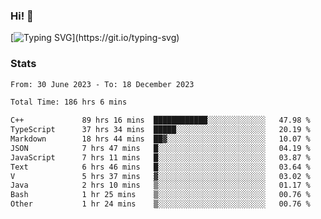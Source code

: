 ### Hi!  👋

[![Typing SVG](https://readme-typing-svg.herokuapp.com?font=Fira+Code&pause=1000&width=435&lines=Hello!+I'm+Texiwustion.)](https://git.io/typing-svg)

### Stats

<!--START_SECTION:waka-->

```txt
From: 30 June 2023 - To: 18 December 2023

Total Time: 186 hrs 6 mins

C++             89 hrs 16 mins  ████████████░░░░░░░░░░░░░   47.98 %
TypeScript      37 hrs 34 mins  █████░░░░░░░░░░░░░░░░░░░░   20.19 %
Markdown        18 hrs 44 mins  ██▓░░░░░░░░░░░░░░░░░░░░░░   10.07 %
JSON            7 hrs 47 mins   █░░░░░░░░░░░░░░░░░░░░░░░░   04.19 %
JavaScript      7 hrs 11 mins   █░░░░░░░░░░░░░░░░░░░░░░░░   03.87 %
Text            6 hrs 46 mins   █░░░░░░░░░░░░░░░░░░░░░░░░   03.64 %
V               5 hrs 37 mins   ▓░░░░░░░░░░░░░░░░░░░░░░░░   03.02 %
Java            2 hrs 10 mins   ▒░░░░░░░░░░░░░░░░░░░░░░░░   01.17 %
Bash            1 hr 25 mins    ▒░░░░░░░░░░░░░░░░░░░░░░░░   00.76 %
Other           1 hr 24 mins    ▒░░░░░░░░░░░░░░░░░░░░░░░░   00.76 %
```

<!--END_SECTION:waka-->
